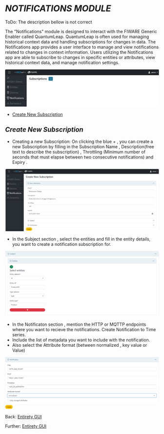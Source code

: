 # *NOTIFICATIONS MODULE*

ToDo: The description bellow is not correct

The "Notifications" module is designed to interact with the FIWARE Generic Enabler called QuantumLeap.
QuantumLeap is often used for managing historical context data and handling subscriptions for changes in data.
The Notifications app provides a user interface to manage and view notifications related to changes in context information.
Users utilizing the Notifications app are able to subscribe to changes in specific entities or attributes, view historical context data, and manage notification settings.

![Alt text](images/image-17.png)

- [Create New Subscription](#create-new-subscription)

## *Create New Subscription*
-	Creating a new Subscription: On clicking the blue + , you can create a new Subscription by filling in the Subscription Name , Description(free text to describe the subscription) , Throttling (Minimum number of seconds that must elapse between two consecutive notifications) and Expiry .

![Alt text](images/image-18.png)

-	In the Subject section , select the entities and fill in the entity details, you want to create a notification subscription for.

![Alt text](images/image-19.png)

-	In the Notificaton section , mention the HTTP or MQTTP endpoints where you want to recieve the notifications. Create Notification to Time series.
-	Include the list of metadata you want to include with the notification.
-	Also select the Attribute format (between normalized , key value or Value)

![Alt text](images/image-20.png)

Back: [Entirety GUI](https://github.com/N5GEH/n5geh.tools.entirety/blob/106-documentation-GUI/docs/GUI_TUTORIALS.md#modules)

Further: [Entirety GUI](https://github.com/N5GEH/n5geh.tools.entirety/blob/106-documentation-GUI/docs/GUI_TUTORIALS.md/#Modules)
